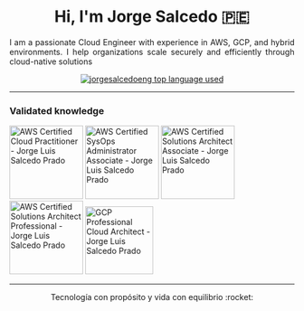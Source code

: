 <h1 align="center">Hi, I'm Jorge Salcedo 🇵🇪 </h1>

<p align="justify"> I am a passionate Cloud Engineer with experience in AWS, GCP, and hybrid environments. I help organizations scale securely and efficiently through cloud-native solutions </p>
<div align="center">
	<a href="https://github.com/jorgesalcedoeng?tab=repositories"><img src="https://github-readme-stats.vercel.app/api/top-langs/?username=jorgesalcedoeng&layout=compact&hide_title=1&card_width=300&theme=dracula&border_color=0d1117" alt="jorgesalcedoeng top language used" /></a>
</div>

---

<h3> Validated knowledge </h3>
<a href="https://www.credly.com/badges/a1c977a8-6bf9-4da3-af56-7ef40690ff33"><img src="https://images.credly.com/size/680x680/images/00634f82-b07f-4bbd-a6bb-53de397fc3a6/image.png" height=130 alt="AWS Certified Cloud Practitioner - Jorge Luis Salcedo Prado"></a>
<a href="https://www.credly.com/badges/a00c3264-94f4-4ab9-a834-bc0f5f74e865"><img src="https://images.credly.com/size/680x680/images/f0d3fbb9-bfa7-4017-9989-7bde8eaf42b1/image.png" height=130 alt="AWS Certified SysOps Administrator Associate - Jorge Luis Salcedo Prado"></a>
<a href="https://www.credly.com/badges/172239cf-6b65-4e95-9e15-7438760a94d3"><img src="https://images.credly.com/size/680x680/images/0e284c3f-5164-4b21-8660-0d84737941bc/image.png" height=130 alt="AWS Certified Solutions Architect Associate - Jorge Luis Salcedo Prado"></a>
<a href="https://www.credly.com/badges/1b6ea1d8-1c61-4667-a7b5-595a11770cc3"><img src="https://images.credly.com/size/680x680/images/2d84e428-9078-49b6-a804-13c15383d0de/image.png" height=130 alt="AWS Certified Solutions Architect Professional - Jorge Luis Salcedo Prado"></a>
<a href="https://www.credly.com/badges/2e06dd43-143a-48ae-b5e0-279e484b5685"><img src="https://images.credly.com/size/680x680/images/71c579e0-51fd-4247-b493-d2fa8167157a/image.png" height=120 alt="GCP Professional Cloud Architect - Jorge Luis Salcedo Prado"></a>

---

<div align="center">
  Tecnología con propósito y vida con equilibrio :rocket:
</div>
